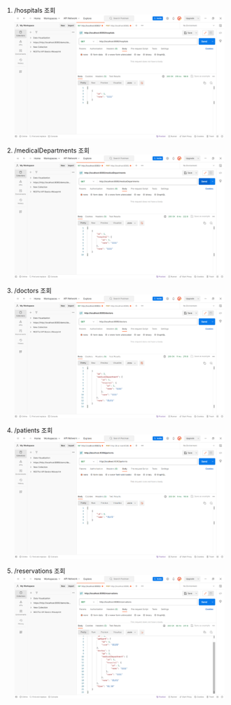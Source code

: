 1. /hospitals 조회
![](image/hospital.png)

2. /medicalDepartments 조회
![](image/medicalDepartment.png)

3. /doctors 조회
![](image/doctor.png)

4. /patients 조회
![](image/patient.png)

5. /reservations 조회
![](image/reservation.png)